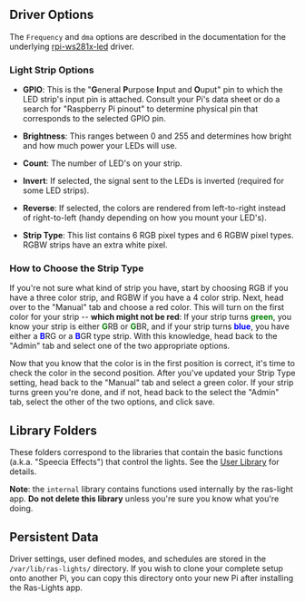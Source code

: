 ## Driver Options

The `Frequency` and `dma` options are described in the documentation for the
underlying
[rpi-ws281x-led](https://github.com/dsyomichev/rpi-ws281x-led#driver-configuration)
driver.

### Light Strip Options

-   **GPIO**: This is the "**G**eneral **P**urpose **I**nput and **O**uput" pin
to which the LED strip's input pin is attached. Consult your Pi's data sheet or
do a search for "Raspberry Pi pinout" to determine physical pin that corresponds
to the selected GPIO pin.

-   **Brightness**: This ranges between 0 and 255 and determines how bright and
how much power your LEDs will use.

-   **Count**: The number of LED's on your strip.

-   **Invert**: If selected, the signal sent to the LEDs is inverted (required
for some LED strips).

-   **Reverse**: If selected, the colors are rendered from left-to-right instead
of right-to-left (handy depending on how you mount your LED's).

-   **Strip Type**: This list contains 6 RGB pixel types and 6 RGBW pixel types.
RGBW strips have an extra white pixel.

### How to Choose the Strip Type

If you're not sure what kind of strip you have, start by choosing RGB if you
have a three color strip, and RGBW if you have a 4 color strip. Next, head
over to the "Manual" tab and choose a red color. This will turn on the first
color for your strip -- **which might not be red**: If your strip turns
<strong><span style="color: green;">green</span></strong>, you know your strip
is either <strong><span style="color: green;">G</span></strong>RB or
<strong><span style="color: green;">G</span></strong>BR, and if your strip turns
<strong><span style="color: blue;">blue</span></strong>, you have either a
<strong><span style="color: blue;">B</span></strong>RG or a <strong><span
style="color: blue;">B</span></strong>GR type strip. With this knowledge, head
back to the "Admin" tab and select one of the two appropriate options.

Now that you know that the color is in the first position is correct, it's time
to check the color in the second position. After you've updated your Strip Type
setting, head back to the "Manual" tab and select a green color. If your strip
turns green you're done, and if not, head back to the select the "Admin" tab,
select the other of the two options, and click save.

## Library Folders

These folders correspond to the libraries that contain the basic functions
(a.k.a. "Speecia Effects") that control the lights. See the [User
Library](../user-library-overview) for details.

**Note**: the `internal` library contains functions used internally by the
ras-light app. **Do not delete this library** unless you're sure you know what
you're doing.

## Persistent Data

Driver settings, user defined modes, and schedules are stored in the
`/var/lib/ras-lights/` directory. If you wish to clone your complete setup onto
another Pi, you can copy this directory onto your new Pi after installing the
Ras-Lights app.
